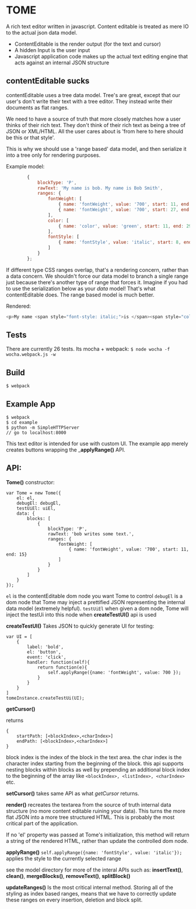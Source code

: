 # TOME

A rich text editor written in javascript. Content editable is treated as mere IO to the actual json data model.

- ContentEditable is the render output (for the text and cursor)
- A hidden Input is the user input
- Javascript application code makes up the actual text editing engine that acts against an internal JSON structure

## contentEditable sucks
contentEditable uses a tree data model. Tree's are great, except that our user's don't write their text with a tree editor. They instead write their documents as flat ranges. 

We need to have a source of truth that more closely matches how a user thinks of their rich text. They don't think of their rich text as being a tree of JSON or XML/HTML. All the user cares about is 'from here to here should be this or that style'. 

This is why we should use a 'range based' data model, and then serialize it into a tree only for rendering purposes.

Example model:
~~~js
        {
            blockType: 'P',
            rawText: 'My name is bob. My name is Bob Smith',
            ranges: {
                fontWeight: [
                    { name: 'fontWeight', value: '700', start: 11, end: 13 },
                    { name: 'fontWeight', value: '700', start: 27, end: 35 },
                ],
                color: [
                    { name: 'color', value: 'green', start: 11, end: 29 },
                ],
                fontStyle: [
                    { name: 'fontStyle', value: 'italic', start: 8, end: 14 }
                ]
            }
        };
~~~

If different type CSS ranges overlap, that's a rendering concern, rather than a data concern. We shouldn't force our data model to branch a single range just because there's another type of range that forces it. Imagine if you had to use the serialization below as your _data_ model! That's what contentEditable does. The range based model is much better.

Rendered:
~~~js
<p>My name <span style="font-style: italic;">is </span><span style="color: green;"><span style="font-style: italic;"><span style="font-weight: 700;">bob</span>.</span> My name is </span><span style="font-weight: 700;"><span style="color: green;">Bob</span> Smith</span></p>';
~~~

## Tests
There are currently 26 tests. Its mocha + webpack:
`$ node wocha -f wocha.webpack.js -w`

## Build
`$ webpack`

## Example App
```
$ webpack
$ cd example
$ python -m SimpleHTTPServer
// go to localhost:8000
```

This text editor is intended for use with custom UI. The example app merely creates buttons wrapping the ___applyRange()__ API.

## API:

__Tome()__ constructor:
```
var Tome = new Tome({
    el: el,
    debugEl: debugEl,
    testUiEl: uiEl,
    data: {
        blocks: [
            {
                blockType: 'P',
                rawText: 'bob writes some text.',
                ranges: {
                    fontWeight: [
                        { name: 'fontWeight', value: '700', start: 11, end: 15}
                    ]
                }
            }
        ]
    }
});
```

`el` is the contentEditable dom node you want Tome to control
`debugEl` is a dom node that Tome may inject a prettified JSON representing the internal data model (extremely helpful).
`testUiEl` when given a dom node, Tome will inject the testUi into this node when __createTestUI()__ api is used

__createTestUI()__
Takes JSON to quickly generate UI for testing:
```
var UI = [
    {
        label: 'bold',
        el: 'button',
        event: 'click',
        handler: function(self){
            return function(e){
                self.applyRange({name: 'fontWeight', value: 700 });
            }
        }
    }
]
tomeInstance.createTestUi(UI);
```

__getCursor()__

returns
```
{
    startPath: [<blockIndex>,<charIndex>]
    endPath: [<blockIndex>,<charIndex>]
}
```
block index is the index of the block in the text area. the char index is the character index starting from the beginning of the block. this api supports nesting blocks within blocks as well by prepending an additional block index to the beginning of the array like `<blockIndex>, <listIndex>, <charIndex>` etc.

__setCursor()__
takes same API as what *getCursor* returns.

__render()__
recreates the textarea from the source of truth internal data structure (no more content editable ruining your data). This turns the more flat JSON into a more tree structured HTML. This is probably the most critical part of the application.

If no 'el' property was passed at Tome's initialization, this method will return a string of the rendered HTML, rather than update the controlled dom node.

__applyRange()__
`self.applyRange({name: 'fontStyle', value: 'italic'});` applies the style to the currently selected range

see the model directory for more of the interal APIs such as:
__insertText()__, __clean()__, __mergeBlocks()__, __removeText()__, __splitBlock()__

__updateRanges()__ 
Is the most critical internal method. Storing all of the styling as index based ranges, means that we have to correctly update these ranges on every insertion, deletion and block split.
